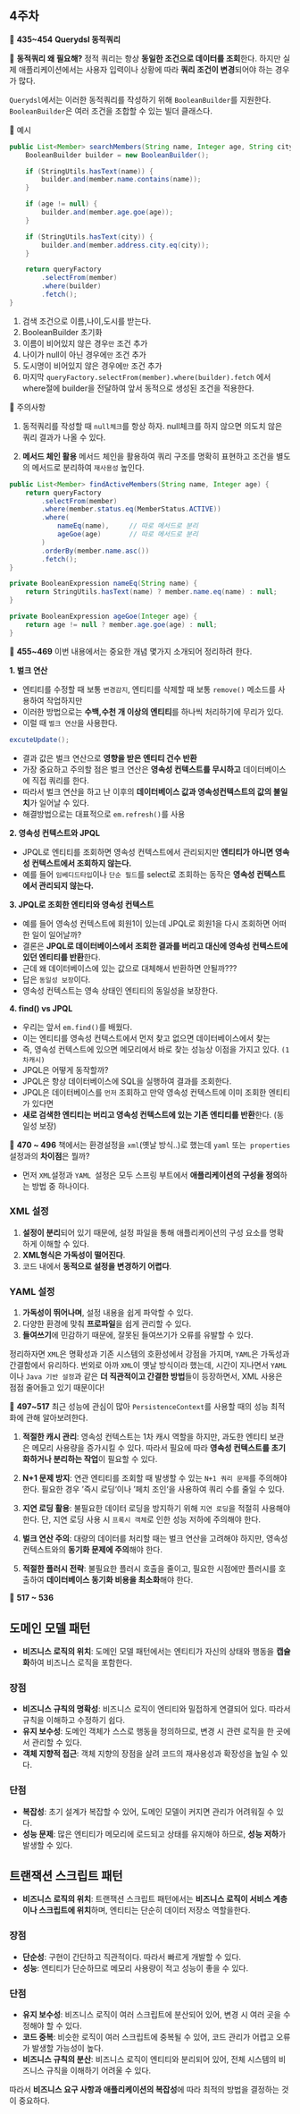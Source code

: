 ## 4주차

📌 **435~454**
**Querydsl 동적쿼리**

:pushpin: **동적쿼리 왜 필요해?**
정적 쿼리는 항상 **동일한 조건으로 데이터를 조회**한다.
하지만 실제 애플리케이션에서는 사용자 입력이나 상황에 따라 **쿼리 조건이 변경**되어야 하는 경우가 많다.

`Querydsl`에서는 이러한 동적쿼리를 작성하기 위해 `BooleanBuilder`를 지원한다.
`BooleanBuilder`은 여러 조건을 조합할 수 있는 빌더 클래스다.

:pushpin: 예시

```java
public List<Member> searchMembers(String name, Integer age, String city) {
    BooleanBuilder builder = new BooleanBuilder();

    if (StringUtils.hasText(name)) {
        builder.and(member.name.contains(name));
    }

    if (age != null) {
        builder.and(member.age.goe(age));
    }

    if (StringUtils.hasText(city)) {
        builder.and(member.address.city.eq(city));
    }

    return queryFactory
        .selectFrom(member)
        .where(builder)
        .fetch();
}
```

1. 검색 조건으로 이름,나이,도시를 받는다.
2. BooleanBuilder 초기화
3. 이름이 비어있지 않은 경우`만` 조건 추가
4. 나이가 null이 아닌 경우에`만` 조건 추가
5. 도시명이 비어있지 않은 경우에`만` 조건 추가
6. 마지막 `queryFactory.selectFrom(member).where(builder).fetch`
   에서 where절에 builder을 전달하여 앞서 동적으로 생성된 조건을 적용한다.

:pushpin: 주의사항

1. 동적쿼리를 작성할 때 `null체크`를 항상 하자.
   null체크를 하지 않으면 의도치 않은 쿼리 결과가 나올 수 있다.

2. **메서드 체인 활용**
   메서드 체인을 활용하여 쿼리 구조를 명확히 표현하고 조건을 별도의 메서드로 분리하여 `재사용성` 높인다.

```java
public List<Member> findActiveMembers(String name, Integer age) {
    return queryFactory
        .selectFrom(member)
        .where(member.status.eq(MemberStatus.ACTIVE))
        .where(
            nameEq(name),     // 따로 메서드로 분리 
            ageGoe(age)       // 따로 메서드로 분리
        )
        .orderBy(member.name.asc())
        .fetch();
}

private BooleanExpression nameEq(String name) {
    return StringUtils.hasText(name) ? member.name.eq(name) : null;
}

private BooleanExpression ageGoe(Integer age) {
    return age != null ? member.age.goe(age) : null;
}
```

📌 **455~469**
이번 내용에서는 중요한 개념 몇가지 소개되어 정리하려 한다.

**1. 벌크 연산**
- 엔티티를 수정할 때 보통 `변경감지`, 엔티티를 삭제할 때 보통 `remove()` 메소드를 사용하여 작업하지만
- 이러한 방법으로는 **수백,수천 개 이상의 엔티티**를 하나씩 처리하기에 무리가 있다.
- 이럴 때 `벌크 연산`을 사용한다.
```java
excuteUpdate();
```
- 결과 값은 벌크 연산으로 **영향을 받은 엔티티 건수 반환**
- 가장 중요하고 주의할 점은 벌크 연산은 **영속성 컨텍스트를 무시하고** 데이터베이스에 직접 쿼리를 한다.
- 따라서 벌크 연산을 하고 난 이후의 **데이터베이스 값과 영속성컨텍스트의 값의 불일치**가 일어날 수 있다.
- 해결방법으로는 대표적으로 `em.refresh()`를 사용

**2. 영속성 컨텍스트와 JPQL**
- JPQL로 엔티티를 조회하면 영속성 컨텍스트에서 관리되지만 **엔티티가 아니면 영속성 컨텍스트에서 조회하지 않는다.**
- 예를 들어 `임베디드타입`이나 `단순 필드`를 select로 조회하는 동작은 **영속성 컨텍스트에서 관리되지 않는다.**

**3. JPQL로 조회한 엔티티와 영속성 컨텍스트**
- 예를 들어 영속성 컨텍스트에 회원1이 있는데 JPQL로 회원1을 다시 조회하면 어떠한 일이 일어날까?
- 결론은 **JPQL로 데이터베이스에서 조회한 결과를 버리고 대신에 영속성 컨텍스트에 있던 엔티티를 반환**한다.
- 근데 왜 데이터베이스에 있는 값으로 대체해서 반환하면 안될까???
- 답은 `동일성 보장`이다.
- 영속성 컨텍스트는 영속 상태인 엔티티의 동일성을 보장한다.

**4. find() vs JPQL**
- 우리는 앞서 `em.find()`를 배웠다.
- 이는 엔티티를 영속성 컨텍스트에서 먼저 찾고 없으면 데이터베이스에서 찾는
- 즉, 영속성 컨텍스트에 있으면 메모리에서 바로 찾는 성능상 이점을 가지고 있다. `(1차캐시)`
- JPQL은 어떻게 동작할까?
- JPQL은 항상 데이터베이스에 SQL을 실행하여 결과를 조회한다.
- JPQL은 데이터베이스를 `먼저` 조회하고 만약 영속성 컨텍스트에 이미 조회한 엔티티가 있다면
- **새로 검색한 엔티티는 버리고 영속성 컨텍스트에 있는 기존 엔티티를 반환**한다. (동일성 보장)

📌 **470 ~ 496**
책에서는 환경설정을 `xml`(옛날 방식..)로 했는데 `yaml` 또는` properties` 설정과의 **차이점**은 뭘까?

- 먼저 `XML`설정과 `YAML `설정은 모두 스프링 부트에서 **애플리케이션의 구성을 정의**하는 방법 중 하나이다.

### XML 설정
1. **설정이 분리**되어 있기 때문에, 설정 파일을 통해 애플리케이션의 구성 요소를 명확하게 이해할 수 있다.
2. **XML형식은 가독성이 떨어진다**.
3. 코드 내에서 **동적으로 설정을 변경하기 어렵다**.

### YAML 설정
1. **가독성이 뛰어나며**, 설정 내용을 쉽게 파악할 수 있다.
2. 다양한 환경에 맞춰 **프로파일**을 쉽게 관리할 수 있다.
3. **들여쓰기**에 민감하기 때문에, 잘못된 들여쓰기가 오류를 유발할 수 있다.

정리하자면 `XML`은 명확성과 기존 시스템의 호환성에서 강점을 가지며, `YAML`은 가독성과 간결함에서 유리하다.
번외로 아까 `XML`이 옛날 방식이라 했는데, 시간이 지나면서 `YAML`이나 `Java 기반 설정`과 같은 **더 직관적이고 간결한 방법**들이 등장하면서, XML 사용은 점점 줄어들고 있기 때문이다!

📌 **497~517**
최근 성능에 관심이 많아 `PersistenceContext`를 사용할 때의 성능 최적화에 관해 알아보려한다.

1. **적절한 캐시 관리**: 영속성 컨텍스트는 1차 캐시 역할을 하지만, 과도한 엔티티 보관은 메모리 사용량을 증가시킬 수 있다.
   따라서 필요에 따라 **영속성 컨텍스트를 초기화하거나 분리하는 작업**이 필요할 수 있다.

2. **N+1 문제 방지**: 연관 엔티티를 조회할 때 발생할 수 있는 `N+1 쿼리 문제`를 주의해야 한다.
   필요한 경우 ’즉시 로딩‘이나 ’페치 조인‘을 사용하여 쿼리 수를 줄일 수 있다.

3. **지연 로딩 활용**: 불필요한 데이터 로딩을 방지하기 위해 `지연 로딩`을 적절히 사용해야 한다.
   단, 지연 로딩 사용 시 `프록시 객체`로 인한 성능 저하에 주의해야 한다.

4. **벌크 연산 주의**: 대량의 데이터를 처리할 때는 벌크 연산을 고려해야 하지만, 영속성 컨텍스트와의 **동기화 문제에 주의**해야 한다.

5. **적절한 플러시 전략**: 불필요한 플러시 호출을 줄이고, 필요한 시점에만 플러시를 호출하여 **데이터베이스 동기화 비용을 최소화**해야 한다.

📌 **517 ~ 536**
## 도메인 모델 패턴
- **비즈니스 로직의 위치**: 도메인 모델 패턴에서는 엔티티가 자신의 상태와 행동을 **캡슐화**하여 비즈니스 로직을 포함한다.

### 장점
- **비즈니스 규칙의 명확성**: 비즈니스 로직이 엔티티와 밀접하게 연결되어 있다. 따라서 규칙을 이해하고 수정하기 쉽다.
- **유지 보수성**: 도메인 객체가 스스로 행동을 정의하므로, 변경 시 관련 로직을 한 곳에서 관리할 수 있다.
- **객체 지향적 접근**: 객체 지향의 장점을 살려 코드의 재사용성과 확장성을 높일 수 있다.

### 단점
- **복잡성**: 초기 설계가 복잡할 수 있어, 도메인 모델이 커지면 관리가 어려워질 수 있다.
- **성능 문제**: 많은 엔티티가 메모리에 로드되고 상태를 유지해야 하므로, **성능 저하**가 발생할 수 있다.

## 트랜잭션 스크립트 패턴
- **비즈니스 로직의 위치**: 트랜잭션 스크립트 패턴에서는 **비즈니스 로직이 서비스 계층이나 스크립트에 위치**하며, 엔티티는 단순히 데이터 저장소 역할을한다.

### 장점
- **단순성**: 구현이 간단하고 직관적이다. 따라서 빠르게 개발할 수 있다.
- **성능**: 엔티티가 단순하므로 메모리 사용량이 적고 성능이 좋을 수 있다.

### 단점
- **유지 보수성**: 비즈니스 로직이 여러 스크립트에 분산되어 있어, 변경 시 여러 곳을 수정해야 할 수 있다.
- **코드 중복**: 비슷한 로직이 여러 스크립트에 중복될 수 있어, 코드 관리가 어렵고 오류가 발생할 가능성이 높다.
- **비즈니스 규칙의 분산**: 비즈니스 로직이 엔티티와 분리되어 있어, 전체 시스템의 비즈니스 규칙을 이해하기 어려울 수 있다.

따라서 **비즈니스 요구 사항과 애플리케이션의 복잡성**에 따라 최적의 방법을 결정하는 것이 중요하다.